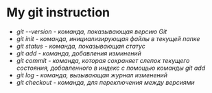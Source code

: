 # My git instruction 
* *git --version - команда, показывающая версию Git*
 * *git init - команда, инициализирующая файлы в текущей папке*
 * *git status - команда, показывающая статус*
 * *git add - команда, добавления изминений*
 * *git commit - команда, которая сохраняет слепок текущего    состояния, добавленного в индекс с помощью команды git add*
 * *git log - команда, вызывающая журнал изменений*
 * *git checkout - команда, для переключения между версиями*
 
